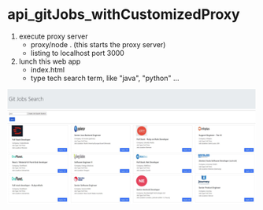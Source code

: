 # api_gitJobs_withCustomizedProxy

1. execute proxy server
   - proxy/node . (this starts the proxy server)
   - listing to localhost port 3000
2. lunch this web app
   - index.html
   - type tech search term, like "java", "python" ...

<img src="img/gitJobsSearch_result.JPG"
     alt="git Jobs Search web application screenshot "
     style="float: left; margin-right: 10px;" />
